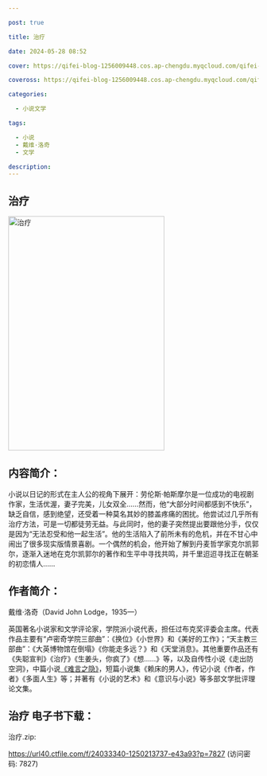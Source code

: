 ```yaml
---

post: true

title: 治疗

date: 2024-05-28 08:52

cover: https://qifei-blog-1256009448.cos.ap-chengdu.myqcloud.com/qifei-blog/660a6cf59f345e8d03ae2bba.jpg

coveross: https://qifei-blog-1256009448.cos.ap-chengdu.myqcloud.com/qifei-blog/660a6cf59f345e8d03ae2bba.jpg

categories:

  - 小说文学

tags:

  - 小说
  - 戴维·洛奇
  - 文学

description:
---
```


## 治疗
<img alt="治疗 " class="aligncenter loading" data-was-processed="true" decoding="async" fetchpriority="high" height="471" src="https://qifei-blog-1256009448.cos.ap-chengdu.myqcloud.com/qifei-blog/660a6cf59f345e8d03ae2bba.jpg" style="cursor: zoom-in;" width="314"/>

## 内容简介：

小说以日记的形式在主人公的视角下展开：劳伦斯·帕斯摩尔是一位成功的电视剧作家，生活优渥，妻子完美，儿女双全……然而，他“大部分时间都感到不快乐”，缺乏自信，感到绝望，还受着一种莫名其妙的膝盖疼痛的困扰。他尝试过几乎所有治疗方法，可是一切都徒劳无益。与此同时，他的妻子突然提出要跟他分手，仅仅是因为“无法忍受和他一起生活”。他的生活陷入了前所未有的危机，并在不甘心中闹出了很多现实版情景喜剧。一个偶然的机会，他开始了解到丹麦哲学家克尔凯郭尔，逐渐入迷地在克尔凯郭尔的著作和生平中寻找共鸣，并千里迢迢寻找正在朝圣的初恋情人……

## 作者简介：

戴维·洛奇（David John Lodge，1935—）

英国著名小说家和文学评论家，学院派小说代表，担任过布克奖评委会主席。代表作品主要有“卢密奇学院三部曲”：《换位》《小世界》和《美好的工作》；“天主教三部曲”：《大英博物馆在倒塌》《你能走多远？》和《天堂消息》。其他重要作品还有《失聪宣判》《治疗》《生姜头，你疯了》《想……》等，以及自传性小说《走出防空洞》，中篇小说<a href="https://www.huibooks.com/3161.html">《难言之隐》</a>，短篇小说集《赖床的男人》，传记小说《作者，作者》《多面人生》等；并著有《小说的艺术》和《意识与小说》等多部文学批评理论文集。

## 治疗 电子书下载：



治疗.zip: 

https://url40.ctfile.com/f/24033340-1250213737-e43a93?p=7827 (访问密码: 7827)
